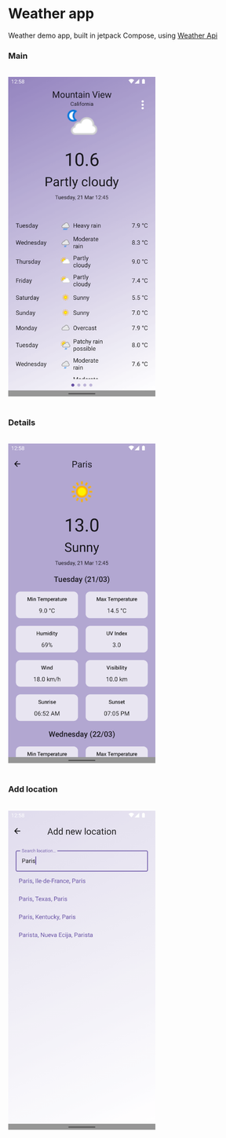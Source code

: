 # Weather app
Weather demo app, built in jetpack Compose, using [Weather Api](https://www.weatherapi.com/)

### Main
<br /><img src="/images/home.png" width="300" ><br /><br />

### Details
<br /><img src="/images/details.png" width="300" ><br /><br />

### Add location
<br /><img src="/images/search.png" width="300" ><br />